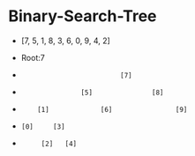 # Binary-Search-Tree


- [7, 5, 1, 8, 3, 6, 0, 9, 4, 2]
- Root:7 


-                              [7]
-                    [5]               [8]
-         [1]             [6]                [9]
-     [0]     [3]  
-          [2]   [4]